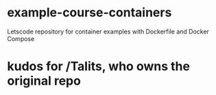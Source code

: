 # example-course-containers

Letscode repository for container examples with Dockerfile and Docker Compose

# kudos for /Talits, who owns the original repo
